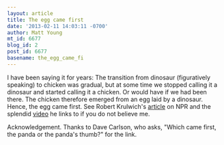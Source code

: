 ```yaml
---
layout: article
title: The egg came first
date: '2013-02-11 14:03:11 -0700'
author: Matt Young
mt_id: 6677
blog_id: 2
post_id: 6677
basename: the_egg_came_fi
---
```

I have been saying it for years: The transition from dinosaur (figuratively speaking) to chicken was gradual, but at some time we stopped calling it a dinosaur and started calling it a chicken. Or would have if we had been there. The chicken therefore emerged from an egg laid by a dinosaur.  Hence, the egg came first.  See Robert Krulwich's [article](http://www.npr.org/blogs/krulwich/2013/02/11/171706769/the-egg-makes-its-move-in-a-new-version-of-which-came-first-the-chicken-or-the-e) on NPR and the splendid [video](http://www.youtube.com/watch?feature=player_embedded&amp;v=1a8pI65emDE) he links to if you do not believe me.

Acknowledgement.  Thanks to Dave Carlson, who asks, "Which came first, the panda or the panda's thumb?" for the link.
